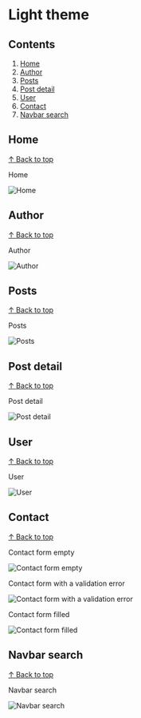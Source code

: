 # Light theme #

## Contents

1. [Home](#home)
1. [Author](#author)
1. [Posts](#posts)
1. [Post detail](#post-detail)
1. [User](#user)
1. [Contact](#contact)
1. [Navbar search](#navbar-search)

## Home
[↑ Back to top](#contents)

Home

![Home](./assets/screenshots/desktop/home.light.png)

## Author
[↑ Back to top](#contents)

Author

![Author](./assets/screenshots/desktop/author.light.png)

## Posts
[↑ Back to top](#contents)

Posts

![Posts](./assets/screenshots/desktop/posts.light.png)

## Post detail
[↑ Back to top](#contents)

Post detail

![Post detail](./assets/screenshots/desktop/post-detail.light.png)

## User
[↑ Back to top](#contents)

User

![User](./assets/screenshots/desktop/user.light.png)

## Contact
[↑ Back to top](#contents)

Contact form empty

![Contact form empty](./assets/screenshots/desktop/contact-empty.light.png)

Contact form with a validation error

![Contact form with a validation error](./assets/screenshots/desktop/contact-error.light.png)

Contact form filled

![Contact form filled](./assets/screenshots/desktop/contact-filled.light.png)

## Navbar search
[↑ Back to top](#contents)

Navbar search

![Navbar search](./assets/screenshots/desktop/navbar-search.light.png)
